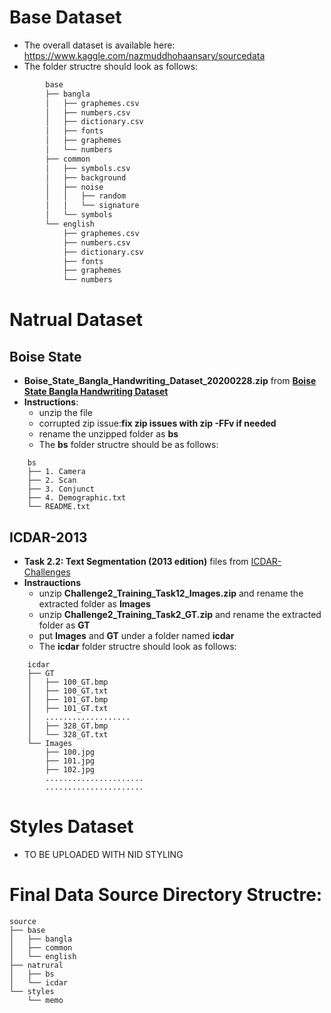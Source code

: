 # Base Dataset
* The overall dataset is available here: https://www.kaggle.com/nazmuddhohaansary/sourcedata
* The folder structre should look as follows:

```python
        base
        ├── bangla
        │   ├── graphemes.csv
        │   ├── numbers.csv
        │   ├── dictionary.csv
        │   ├── fonts
        │   ├── graphemes
        │   └── numbers
        ├── common
        │   ├── symbols.csv
        │   ├── background
        │   ├── noise
        │   │   ├── random
        │   │   └── signature
        │   └── symbols
        └── english
            ├── graphemes.csv
            ├── numbers.csv
            ├── dictionary.csv
            ├── fonts
            ├── graphemes
            └── numbers    
```

# Natrual Dataset
## Boise State
* **Boise_State_Bangla_Handwriting_Dataset_20200228.zip**  from  [**Boise State Bangla Handwriting Dataset**](https://scholarworks.boisestate.edu/saipl/1/)
* **Instructions**: 
  * unzip the file
  * corrupted zip issue:**fix zip issues with zip -FFv if needed**
  * rename the unzipped folder as **bs**
  * The **bs** folder structre should be as follows:
  
```
    bs
    ├── 1. Camera
    ├── 2. Scan
    ├── 3. Conjunct
    ├── 4. Demographic.txt
    └── README.txt
```
## ICDAR-2013
* **Task 2.2: Text Segmentation (2013 edition)** files from [ICDAR-Challenges](https://rrc.cvc.uab.es/?ch=2&com=downloads)
* **Instrauctions**
    * unzip **Challenge2_Training_Task12_Images.zip** and rename the extracted folder as **Images**
    * unzip **Challenge2_Training_Task2_GT.zip** and rename the extracted folder as **GT**
    * put **Images** and **GT** under a folder named **icdar**
    * The **icdar** folder structre should look as follows:

```
    icdar
    ├── GT
    │   ├── 100_GT.bmp
    │   ├── 100_GT.txt
    │   ├── 101_GT.bmp
    │   ├── 101_GT.txt
    │   ...................
    │   ├── 328_GT.bmp
    │   └── 328_GT.txt
    └── Images
        ├── 100.jpg
        ├── 101.jpg
        ├── 102.jpg
        ......................
        ......................
```

# Styles Dataset
* TO BE UPLOADED WITH NID STYLING



# Final Data Source Directory Structre:

```
source
├── base
│   ├── bangla
│   ├── common
│   └── english
├── natrural
│   ├── bs
│   └── icdar
└── styles
    └── memo
```